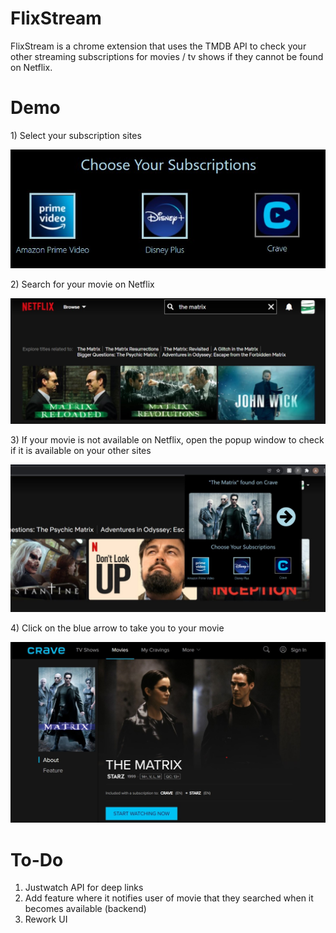 # FlixStream
FlixStream is a chrome extension that uses the TMDB API to check your other streaming subscriptions for movies / tv shows if they cannot be found on Netflix.

# Demo

1\) Select your subscription sites

<img src="Demo/sites.jpg">

2\) Search for your movie on Netflix

<img src="Demo/not_found.jpg">

3\) If your movie is not available on Netflix, open the popup window to check if it is available on your other sites

<img src="Demo/found.jpg">

4\) Click on the blue arrow to take you to your movie

<img src="Demo/crave_found.jpg">

# To-Do

1) Justwatch API for deep links
2) Add feature where it notifies user of movie that they searched when it becomes available (backend)
3) Rework UI
